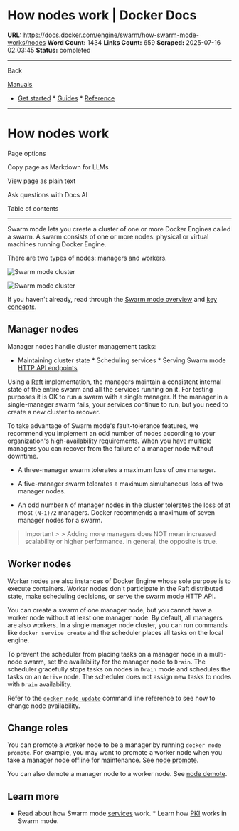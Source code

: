 # How nodes work | Docker Docs

**URL:** https://docs.docker.com/engine/swarm/how-swarm-mode-works/nodes
**Word Count:** 1434
**Links Count:** 659
**Scraped:** 2025-07-16 02:03:45
**Status:** completed

---

Back

[Manuals](https://docs.docker.com/manuals/)

  * [Get started](https://docs.docker.com/get-started/)   * [Guides](https://docs.docker.com/guides/)   * [Reference](https://docs.docker.com/reference/)

* * *

# How nodes work

Page options

Copy page as Markdown for LLMs

View page as plain text

Ask questions with Docs AI

Table of contents

* * *

Swarm mode lets you create a cluster of one or more Docker Engines called a swarm. A swarm consists of one or more nodes: physical or virtual machines running Docker Engine.

There are two types of nodes: managers and workers.

![Swarm mode cluster](https://docs.docker.com/engine/swarm/images/swarm-diagram.webp)

![Swarm mode cluster](https://docs.docker.com/engine/swarm/images/swarm-diagram.webp)

If you haven't already, read through the [Swarm mode overview](https://docs.docker.com/engine/swarm/) and [key concepts](https://docs.docker.com/engine/swarm/key-concepts/).

## Manager nodes

Manager nodes handle cluster management tasks:

  * Maintaining cluster state   * Scheduling services   * Serving Swarm mode [HTTP API endpoints](https://docs.docker.com/reference/api/engine/)

Using a [Raft](https://raft.github.io/raft.pdf) implementation, the managers maintain a consistent internal state of the entire swarm and all the services running on it. For testing purposes it is OK to run a swarm with a single manager. If the manager in a single-manager swarm fails, your services continue to run, but you need to create a new cluster to recover.

To take advantage of Swarm mode's fault-tolerance features, we recommend you implement an odd number of nodes according to your organization's high-availability requirements. When you have multiple managers you can recover from the failure of a manager node without downtime.

  * A three-manager swarm tolerates a maximum loss of one manager.

  * A five-manager swarm tolerates a maximum simultaneous loss of two manager nodes.

  * An odd number `N` of manager nodes in the cluster tolerates the loss of at most `(N-1)/2` managers. Docker recommends a maximum of seven manager nodes for a swarm.

> Important >  > Adding more managers does NOT mean increased scalability or higher performance. In general, the opposite is true.

## Worker nodes

Worker nodes are also instances of Docker Engine whose sole purpose is to execute containers. Worker nodes don't participate in the Raft distributed state, make scheduling decisions, or serve the swarm mode HTTP API.

You can create a swarm of one manager node, but you cannot have a worker node without at least one manager node. By default, all managers are also workers. In a single manager node cluster, you can run commands like `docker service create` and the scheduler places all tasks on the local engine.

To prevent the scheduler from placing tasks on a manager node in a multi-node swarm, set the availability for the manager node to `Drain`. The scheduler gracefully stops tasks on nodes in `Drain` mode and schedules the tasks on an `Active` node. The scheduler does not assign new tasks to nodes with `Drain` availability.

Refer to the [`docker node update`](https://docs.docker.com/reference/cli/docker/node/update/) command line reference to see how to change node availability.

## Change roles

You can promote a worker node to be a manager by running `docker node promote`. For example, you may want to promote a worker node when you take a manager node offline for maintenance. See [node promote](https://docs.docker.com/reference/cli/docker/node/promote/).

You can also demote a manager node to a worker node. See [node demote](https://docs.docker.com/reference/cli/docker/node/demote/).

## Learn more

  * Read about how Swarm mode [services](https://docs.docker.com/engine/swarm/how-swarm-mode-works/services/) work.   * Learn how [PKI](https://docs.docker.com/engine/swarm/how-swarm-mode-works/pki/) works in Swarm mode.